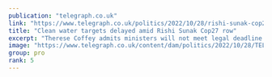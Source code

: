 ```yaml
---
publication: "telegraph.co.uk"
link: "https://www.telegraph.co.uk/politics/2022/10/28/rishi-sunak-cop27-row-delays-clean-water-targets/"
title: "Clean water targets delayed amid Rishi Sunak Cop27 row"
excerpt: "Therese Coffey admits ministers will not meet legal deadline as campaigners warn of 'deeply concerning' delay"
image: "https://www.telegraph.co.uk/content/dam/politics/2022/10/28/TELEMMGLPICT000314039792_trans_NvBQzQNjv4Bq14gQfIINrKeqI0-l40VDkvWW8nDgsW-netx6Mm3jPdA.jpeg?impolicy=logo-overlay"
group: pro
rank: 5
---
```

